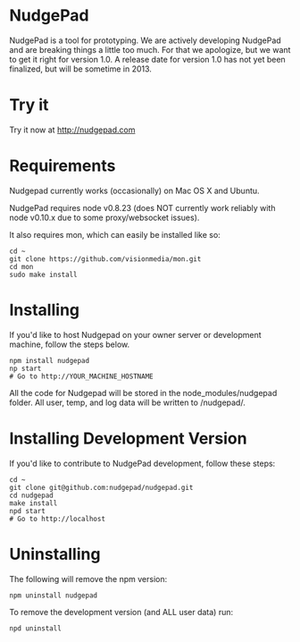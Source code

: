 NudgePad
========

NudgePad is a tool for prototyping. We are actively developing NudgePad
and are breaking things a little too much. For that we apologize, but
we want to get it right for version 1.0. A release date for version 1.0
has not yet been finalized, but will be sometime in 2013.

Try it
======

Try it now at http://nudgepad.com

Requirements
============

Nudgepad currently works (occasionally) on Mac OS X and Ubuntu.

NudgePad requires node v0.8.23 (does NOT currently work reliably with
node v0.10.x due to some proxy/websocket issues).

It also requires mon, which can easily be installed like so:

    cd ~
    git clone https://github.com/visionmedia/mon.git
    cd mon
    sudo make install

Installing
==========

If you'd like to host Nudgepad on your owner server or development machine,
follow the steps below.

    npm install nudgepad
    np start
    # Go to http://YOUR_MACHINE_HOSTNAME

All the code for Nudgepad will be stored in the node_modules/nudgepad folder.
All user, temp, and log data will be written to /nudgepad/.

Installing Development Version
==============================

If you'd like to contribute to NudgePad development, follow these steps:

    cd ~
    git clone git@github.com:nudgepad/nudgepad.git
    cd nudgepad
    make install
    npd start
    # Go to http://localhost

Uninstalling
============

The following will remove the npm version:

    npm uninstall nudgepad

To remove the development version (and ALL user data) run:

    npd uninstall


